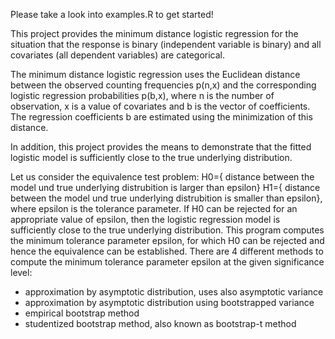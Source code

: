  Please take a look into examples.R to get started!   

 This project provides the minimum distance logistic regression for the situation
 that the response is binary (independent variable is binary)
 and all covariates (all dependent variables) are categorical.

 The minimum distance logistic regression uses the Euclidean distance between
 the observed counting frequencies p(n,x) and the corresponding logistic regression probabilities p(b,x),
 where n is the number of observation, x is a value of covariates and
 b is the vector of coefficients.
 The regression coefficients b are estimated using the minimization of this distance.

 In addition, this project provides the means to demonstrate that 
 the fitted logistic model is sufficiently close to the true underlying distribution.

 Let us consider the equivalence test problem:
 H0={ distance between the model und true underlying distrubition is larger than epsilon}
 H1={ distance between the model und true underlying distrubition is smaller than epsilon},
 where epsilon is the tolerance parameter.
 If H0 can be rejected for an appropriate value of epsilon, then the logistic regression model
 is sufficiently close to the true underlying distribution. 
 This program computes the minimum tolerance parameter epsilon, for which H0 can be rejected
 and hence the equivalence can be established.
 There are 4 different methods to compute the minimum tolerance parameter epsilon at the given 
 significance level:
 - approximation by asymptotic distribution, uses also asymptotic variance
 - approximation by asymptotic distribution using bootstrapped variance
 - empirical bootstrap method
 - studentized bootstrap method, also known as bootstrap-t method
 

 
 